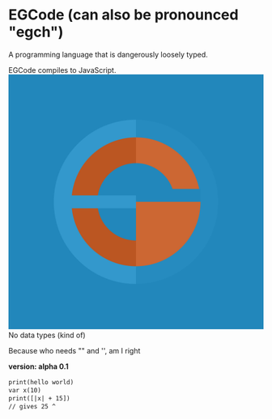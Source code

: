 # EGCode (can also be pronounced "egch")
A programming language that is dangerously loosely typed.

EGCode compiles to JavaScript.
![](logo.JPG)
No data types (kind of)

Because who needs "" and '', am I right

**version: alpha 0.1**

```EGCode
print(hello world)
var x(10)
print([|x| + 15])
// gives 25 ^